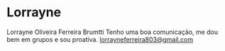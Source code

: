 # Lorrayne
Lorrayne Oliveira Ferreira Brumtti
Tenho uma boa comunicação, me dou bem em grupos e sou proativa.
lorrayneferreira803@gmail.com

